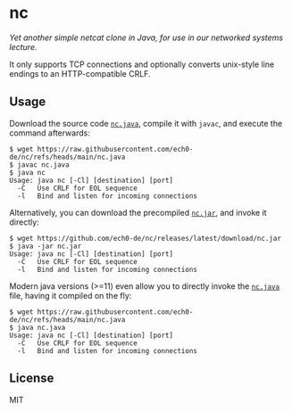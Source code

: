 # nc
*Yet another simple netcat clone in Java, for use in our networked systems lecture.*

It only supports TCP connections and optionally converts unix-style line endings to an HTTP-compatible CRLF.

## Usage

Download the source code [`nc.java`](nc.java), compile it with `javac`, and execute the command afterwards:
```
$ wget https://raw.githubusercontent.com/ech0-de/nc/refs/heads/main/nc.java
$ javac nc.java
$ java nc
Usage: java nc [-Cl] [destination] [port]
  -C   Use CRLF for EOL sequence
  -l   Bind and listen for incoming connections
```

Alternatively, you can download the precompiled [`nc.jar`](https://github.com/ech0-de/nc/releases/latest/download/nc.jar), and invoke it directly:
```
$ wget https://github.com/ech0-de/nc/releases/latest/download/nc.jar
$ java -jar nc.jar
Usage: java nc [-Cl] [destination] [port]
  -C   Use CRLF for EOL sequence
  -l   Bind and listen for incoming connections
```

Modern java versions (>=11) even allow you to directly invoke the [`nc.java`](nc.java) file, having it compiled on the fly:
```
$ wget https://raw.githubusercontent.com/ech0-de/nc/refs/heads/main/nc.java
$ java nc.java
Usage: java nc [-Cl] [destination] [port]
  -C   Use CRLF for EOL sequence
  -l   Bind and listen for incoming connections
```

## License
MIT
